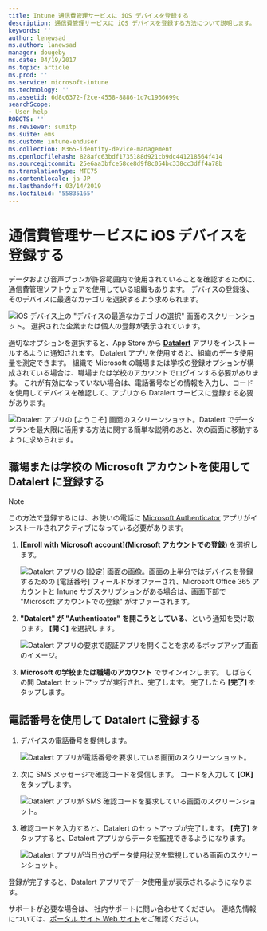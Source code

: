 ```yaml
---
title: Intune 通信費管理サービスに iOS デバイスを登録する
description: 通信費管理サービスに iOS デバイスを登録する方法について説明します。
keywords: ''
author: lenewsad
ms.author: lanewsad
manager: dougeby
ms.date: 04/19/2017
ms.topic: article
ms.prod: ''
ms.service: microsoft-intune
ms.technology: ''
ms.assetid: 6d8c6372-f2ce-4558-8886-1d7c1966699c
searchScope:
- User help
ROBOTS: ''
ms.reviewer: sumitp
ms.suite: ems
ms.custom: intune-enduser
ms.collection: M365-identity-device-management
ms.openlocfilehash: 828afc63bdf1735188d921cb9dc441218564f414
ms.sourcegitcommit: 25e6aa3bfce58ce8d9f8c054bc338cc3dff4a78b
ms.translationtype: MTE75
ms.contentlocale: ja-JP
ms.lasthandoff: 03/14/2019
ms.locfileid: "55835165"
---
```

# <a name="enroll-your-ios-device-in-telecom-expense-management"></a>通信費管理サービスに iOS デバイスを登録する

データおよび音声プランが許容範囲内で使用されていることを確認するために、通信費管理ソフトウェアを使用している組織もあります。 デバイスの登録後、そのデバイスに最適なカテゴリを選択するよう求められます。

  ![iOS デバイス上の "デバイスの最適なカテゴリの選択" 画面のスクリーンショット。 選択された企業または個人の登録が表示されています。](./media/ios-enroll-10-tem-select-best-category.png)

適切なオプションを選択すると、App Store から [__Datalert__](https://itunes.apple.com/app/datalert/id771029268?mt=8) アプリをインストールするように通知されます。 Datalert アプリを使用すると、組織のデータ使用量を測定できます。 組織で Microsoft の職場または学校の登録オプションが構成されている場合は、職場または学校のアカウントでログインする必要があります。 これが有効になっていない場合は、電話番号などの情報を入力し、コードを使用してデバイスを確認して、アプリから Datalert サービスに登録する必要があります。

  ![Datalert アプリの [ようこそ] 画面のスクリーンショット。Datalert でデータ プランを最大限に活用する方法に関する簡単な説明のあと、次の画面に移動するように求められます。](./media/ios-enroll-11-tem-datalert-setup.png)

## <a name="enroll-into-datalert-using-your-microsoft-work-or-school-account"></a>職場または学校の Microsoft アカウントを使用して Datalert に登録する

> [!NOTE]
> この方法で登録するには、お使いの電話に [Microsoft Authenticator](https://docs.microsoft.com/azure/multi-factor-authentication/end-user/microsoft-authenticator-app-how-to) アプリがインストールされアクティブになっている必要があります。

1. __[Enroll with Microsoft account]\(Microsoft アカウントでの登録)__ を選択します。

   ![Datalert アプリの [設定] 画面の画像。画面の上半分ではデバイスを登録するための [電話番号] フィールドがオファーされ、Microsoft Office 365 アカウントと Intune サブスクリプションがある場合は、画面下部で "Microsoft アカウントでの登録" がオファーされます。](./media/ios-enroll-11a-tem-datalert-enroll-msft-account.png)

2. __"Datalert" が "Authenticator" を開こうとしている__、という通知を受け取ります。 __[開く]__ を選択します。

   ![Datalert アプリの要求で認証アプリを開くことを求めるポップアップ画面のイメージ。](./media/ios-enroll-11b-tem-datalert-open-authenticator.png)

3. __Microsoft の学校または職場のアカウント__ でサインインします。 しばらくの間 Datalert セットアップが実行され、完了します。 完了したら __[完了]__ をタップします。

## <a name="enroll-into-datalert-using-your-phone-number"></a>電話番号を使用して Datalert に登録する

1. デバイスの電話番号を提供します。

   ![Datalert アプリが電話番号を要求している画面のスクリーンショット。](./media/ios-enroll-12-tem-datalert-phone-number.png)

2. 次に SMS メッセージで確認コードを受信します。 コードを入力して __[OK]__ をタップします。

   ![Datalert アプリが SMS 確認コードを要求している画面のスクリーンショット。](./media/ios-enroll-13-tem-datalert-sms.png)

3. 確認コードを入力すると、Datalert のセットアップが完了します。 __[完了]__ をタップすると、Datalert アプリからデータを監視できるようになります。

   ![Datalert アプリが当日分のデータ使用状況を監視している画面のスクリーンショット。](./media/ios-enroll-14-tem-datalert-monitoring-active.png)

登録が完了すると、Datalert アプリでデータ使用量が表示されるようになります。

サポートが必要な場合は、 社内サポートに問い合わせてください。 連絡先情報については、[ポータル サイト Web サイト](https://go.microsoft.com/fwlink/?linkid=2010980)をご確認ください。
